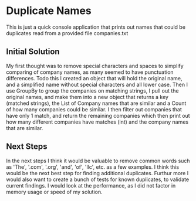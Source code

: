 # Duplicate Names

This is just a quick console application that prints out names that could be duplicates read from a provided file
companies.txt

## Initial Solution

My first thought was to remove special characters and spaces to simplify comparing of company names, as many seemed to
have punctuation differences. Todo this I created an object that will hold the original name, and a simplified name
without special characters and all lower case. Then I use GroupBy to group the companies on matching strings, I pull out
the original names, and make them into a new object that returns a key (matched strings), the List of Company names that are similar
and a Count of how many companies could be similar. I then filter out companies that have only 1 match, and return the 
remaining companies which then print out how many different companies have matches (int) and the company names that are similar.

## Next Steps

In the next steps I think it would be valuable to remove common words such as 'The', '.com', '.org', 'and', 'of', 'llc',
etc. as a few examples. I think this would be the next best step for finding additional duplicates. Furthur more I would also want to create 
a bunch of tests for known duplicates, to validate current findings. I would look at the performance, as I did not factor in memory 
usage or speed of my solution.
